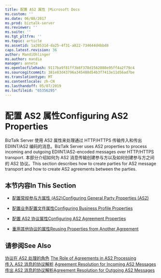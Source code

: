 ```yaml
---
title: 配置 AS2 属性 |Microsoft Docs
ms.custom: ''
ms.date: 06/08/2017
ms.prod: biztalk-server
ms.reviewer: ''
ms.suite: ''
ms.tgt_pltfrm: ''
ms.topic: article
ms.assetid: 1a28531d-da25-4f31-a822-734644d4bbd8
caps.latest.revision: 36
author: MandiOhlinger
ms.author: mandia
manager: anneta
ms.openlocfilehash: 9117ba9f81ff3b8f378d1562080e95ff4a2f79c4
ms.sourcegitcommit: 381e83d43796a345488d54b3f7413e11d56ad7be
ms.translationtype: MT
ms.contentlocale: zh-CN
ms.lasthandoff: 05/07/2019
ms.locfileid: "65356295"
---
```

# <a name="configuring-as2-properties"></a><span data-ttu-id="8f116-102">配置 AS2 属性</span><span class="sxs-lookup"><span data-stu-id="8f116-102">Configuring AS2 Properties</span></span>
<span data-ttu-id="8f116-103">BizTalk Server 使用 AS2 属性来处理通过 HTTP/HTTPS 传输传入和传出 EDIINT/AS2 编码的消息。</span><span class="sxs-lookup"><span data-stu-id="8f116-103">BizTalk Server uses AS2 properties to process incoming and outgoing EDIINT/AS2-encoded messages over HTTP/HTTPS transport.</span></span> <span data-ttu-id="8f116-104">本部分介绍如何为 AS2 消息传输创建参与方以及如何创建参与方之间的 AS2 协议。</span><span class="sxs-lookup"><span data-stu-id="8f116-104">This section describes how to create parties for AS2 message transport and how to create AS2 agreements between the parties.</span></span>  
  
## <a name="in-this-section"></a><span data-ttu-id="8f116-105">本节内容</span><span class="sxs-lookup"><span data-stu-id="8f116-105">In This Section</span></span>  
  
-   [<span data-ttu-id="8f116-106">配置常规参与方属性 (AS2)</span><span class="sxs-lookup"><span data-stu-id="8f116-106">Configuring General Party Properties (AS2)</span></span>](../core/configuring-general-party-properties-as2.md)  
  
-   [<span data-ttu-id="8f116-107">配置业务配置文件属性</span><span class="sxs-lookup"><span data-stu-id="8f116-107">Configuring Business Profile Properties</span></span>](../core/configuring-business-profile-properties.md)  
  
-   [<span data-ttu-id="8f116-108">配置 AS2 协议属性</span><span class="sxs-lookup"><span data-stu-id="8f116-108">Configuring AS2 Agreement Properties</span></span>](../core/configuring-as2-agreement-properties.md)  
  
-   [<span data-ttu-id="8f116-109">重用其他协议的属性</span><span class="sxs-lookup"><span data-stu-id="8f116-109">Reusing Properties from Another Agreement</span></span>](../core/reusing-properties-from-another-agreement.md)  
  
## <a name="see-also"></a><span data-ttu-id="8f116-110">请参阅</span><span class="sxs-lookup"><span data-stu-id="8f116-110">See Also</span></span>  
 <span data-ttu-id="8f116-111">[协议在 AS2 处理的角色](../core/the-role-of-agreements-in-as2-processing.md) </span><span class="sxs-lookup"><span data-stu-id="8f116-111">[The Role of Agreements in AS2 Processing](../core/the-role-of-agreements-in-as2-processing.md) </span></span>  
 <span data-ttu-id="8f116-112">[传入 AS2 消息的协议解析](../core/agreement-resolution-for-incoming-as2-messages.md) </span><span class="sxs-lookup"><span data-stu-id="8f116-112">[Agreement Resolution for Incoming AS2 Messages](../core/agreement-resolution-for-incoming-as2-messages.md) </span></span>  
 [<span data-ttu-id="8f116-113">传出 AS2 消息的协议解析</span><span class="sxs-lookup"><span data-stu-id="8f116-113">Agreement Resolution for Outgoing AS2 Messages</span></span>](../core/agreement-resolution-for-outgoing-as2-messages.md)